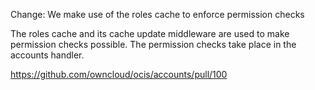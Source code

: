 Change: We make use of the roles cache to enforce permission checks

The roles cache and its cache update middleware are used to make permission checks possible. The permission checks take place in the accounts handler.

<https://github.com/owncloud/ocis/accounts/pull/100>
